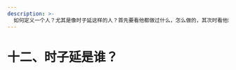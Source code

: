 ```yaml
---
description: >-
  如何定义一个人？尤其是像时子延这样的人？首先要看他都做过什么，怎么做的，其次时看他想些什么，怎么想的？最后从中发现共同遵守的一些范式与原则，萃取为风格，这个逻辑自主系统，就可以被称为时子延的模拟了。
---
```


# 十二、时子延是谁？

